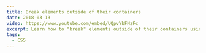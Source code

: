 ```yaml
---
title: Break elements outside of their containers
date: 2018-03-13
video: https://www.youtube.com/embed/UQpvYbFNzFc
excerpt: Learn how to "break" elements outside of their containers using the :not selector.
tags:
  - CSS
---
```


